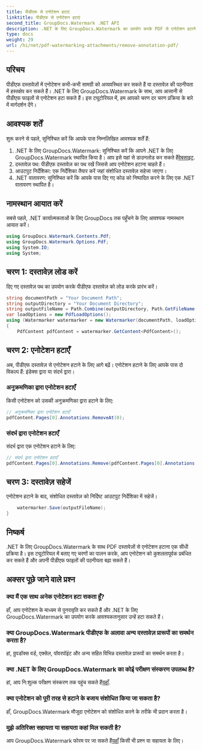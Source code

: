 ```yaml
---
title: पीडीएफ से एनोटेशन हटाएं
linktitle: पीडीएफ से एनोटेशन हटाएं
second_title: GroupDocs.Watermark .NET API
description: .NET के लिए GroupDocs.Watermark का उपयोग करके PDF से एनोटेशन हटाने का तरीका जानें। दस्तावेज़ की पठनीयता को सहजता से बढ़ाएँ।
type: docs
weight: 29
url: /hi/net/pdf-watermarking-attachments/remove-annotation-pdf/
---
```

## परिचय
पीडीएफ दस्तावेज़ों में एनोटेशन कभी-कभी सामग्री को अव्यवस्थित कर सकते हैं या दस्तावेज़ की पठनीयता में हस्तक्षेप कर सकते हैं। .NET के लिए GroupDocs.Watermark के साथ, आप आसानी से पीडीएफ फाइलों से एनोटेशन हटा सकते हैं। इस ट्यूटोरियल में, हम आपको चरण दर चरण प्रक्रिया के बारे में मार्गदर्शन देंगे।
## आवश्यक शर्तें
शुरू करने से पहले, सुनिश्चित करें कि आपके पास निम्नलिखित आवश्यक शर्तें हैं:
1.  .NET के लिए GroupDocs.Watermark: सुनिश्चित करें कि आपने .NET के लिए GroupDocs.Watermark स्थापित किया है। आप इसे यहां से डाउनलोड कर सकते हैं[वेबसाइट](https://releases.groupdocs.com/Watermark/net/).
2. दस्तावेज़ पथ: पीडीएफ दस्तावेज़ का पथ रखें जिससे आप एनोटेशन हटाना चाहते हैं।
3. आउटपुट निर्देशिका: एक निर्देशिका तैयार करें जहां संशोधित दस्तावेज़ सहेजा जाएगा।
4. .NET वातावरण: सुनिश्चित करें कि आपके पास दिए गए कोड को निष्पादित करने के लिए एक .NET वातावरण स्थापित है।

## नामस्थान आयात करें
सबसे पहले, .NET कार्यात्मकताओं के लिए GroupDocs तक पहुँचने के लिए आवश्यक नामस्थान आयात करें।
```csharp
using GroupDocs.Watermark.Contents.Pdf;
using GroupDocs.Watermark.Options.Pdf;
using System.IO;
using System;
```
## चरण 1: दस्तावेज़ लोड करें
दिए गए दस्तावेज़ पथ का उपयोग करके पीडीएफ दस्तावेज़ को लोड करके प्रारंभ करें।
```csharp
string documentPath = "Your Document Path";
string outputDirectory = "Your Document Directory";
string outputFileName = Path.Combine(outputDirectory, Path.GetFileName(documentPath));
var loadOptions = new PdfLoadOptions();
using (Watermarker watermarker = new Watermarker(documentPath, loadOptions))
{
    PdfContent pdfContent = watermarker.GetContent<PdfContent>();
```
## चरण 2: एनोटेशन हटाएँ
अब, पीडीएफ दस्तावेज़ से एनोटेशन हटाने के लिए आगे बढ़ें। एनोटेशन हटाने के लिए आपके पास दो विकल्प हैं: इंडेक्स द्वारा या संदर्भ द्वारा।
### अनुक्रमणिका द्वारा एनोटेशन हटाएँ
किसी एनोटेशन को उसकी अनुक्रमणिका द्वारा हटाने के लिए:
```csharp
// अनुक्रमणिका द्वारा एनोटेशन हटाएँ
pdfContent.Pages[0].Annotations.RemoveAt(0);
```
### संदर्भ द्वारा एनोटेशन हटाएँ
संदर्भ द्वारा एक एनोटेशन हटाने के लिए:
```csharp
// संदर्भ द्वारा एनोटेशन हटाएँ
pdfContent.Pages[0].Annotations.Remove(pdfContent.Pages[0].Annotations[0]);
```
## चरण 3: दस्तावेज़ सहेजें
एनोटेशन हटाने के बाद, संशोधित दस्तावेज़ को निर्दिष्ट आउटपुट निर्देशिका में सहेजें।
```csharp
    watermarker.Save(outputFileName);
}
```

## निष्कर्ष
.NET के लिए GroupDocs.Watermark के साथ PDF दस्तावेज़ों से एनोटेशन हटाना एक सीधी प्रक्रिया है। इस ट्यूटोरियल में बताए गए चरणों का पालन करके, आप एनोटेशन को कुशलतापूर्वक प्रबंधित कर सकते हैं और अपनी पीडीएफ फाइलों की पठनीयता बढ़ा सकते हैं।
## अक्सर पूछे जाने वाले प्रश्न
### क्या मैं एक साथ अनेक एनोटेशन हटा सकता हूँ?
हाँ, आप एनोटेशन के माध्यम से पुनरावृति कर सकते हैं और .NET के लिए GroupDocs.Watermark का उपयोग करके आवश्यकतानुसार उन्हें हटा सकते हैं।
### क्या GroupDocs.Watermark पीडीएफ के अलावा अन्य दस्तावेज़ प्रारूपों का समर्थन करता है?
हां, ग्रुपडॉक्स वर्ड, एक्सेल, पॉवरपॉइंट और अन्य सहित विभिन्न दस्तावेज़ प्रारूपों का समर्थन करता है।
### क्या .NET के लिए GroupDocs.Watermark का कोई परीक्षण संस्करण उपलब्ध है?
 हां, आप नि:शुल्क परीक्षण संस्करण तक पहुंच सकते हैं[यहाँ](https://releases.groupdocs.com/).
### क्या एनोटेशन को पूरी तरह से हटाने के बजाय संशोधित किया जा सकता है?
हाँ, GroupDocs.Watermark मौजूदा एनोटेशन को संशोधित करने के तरीके भी प्रदान करता है।
### मुझे अतिरिक्त सहायता या सहायता कहां मिल सकती है?
 आप GroupDocs.Watermark फोरम पर जा सकते हैं[यहाँ](https://forum.groupdocs.com/c/watermark/19) किसी भी प्रश्न या सहायता के लिए।